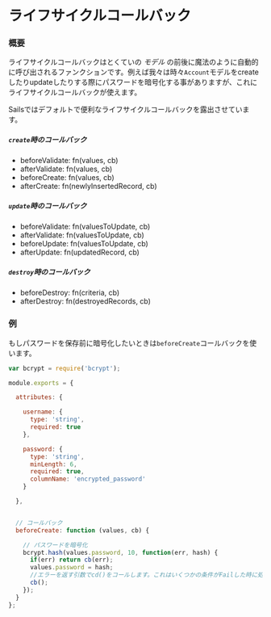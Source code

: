 # ライフサイクルコールバック

### 概要

ライフサイクルコールバックはとくていの _モデル_ の前後に魔法のように自動的に呼び出されるファンクションです。例えば我々は時々`Account`モデルをcreateしたりupdateしたりする際にパスワードを暗号化する事がありますが、これにライフサイクルコールバックが使えます。

Sailsではデフォルトで便利なライフサイクルコールバックを露出させています。


##### `create`時のコールバック

  - beforeValidate: fn(values, cb)
  - afterValidate: fn(values, cb)
  - beforeCreate: fn(values, cb)
  - afterCreate: fn(newlyInsertedRecord, cb)

##### `update`時のコールバック

  - beforeValidate: fn(valuesToUpdate, cb)
  - afterValidate: fn(valuesToUpdate, cb)
  - beforeUpdate: fn(valuesToUpdate, cb)
  - afterUpdate: fn(updatedRecord, cb)

##### `destroy`時のコールバック

  - beforeDestroy: fn(criteria, cb)
  - afterDestroy: fn(destroyedRecords, cb)


### 例

もしパスワードを保存前に暗号化したいときは`beforeCreate`コールバックを使います。

```javascript
var bcrypt = require('bcrypt');

module.exports = {

  attributes: {

    username: {
      type: 'string',
      required: true
    },

    password: {
      type: 'string',
      minLength: 6,
      required: true,
      columnName: 'encrypted_password'
    }

  },


  // コールバック
  beforeCreate: function (values, cb) {

    // パスワードを暗号化
    bcrypt.hash(values.password, 10, function(err, hash) {
      if(err) return cb(err);
      values.password = hash;
      //エラーを返す引数でcd()をコールします。これはいくつかの条件がFailした時に処理全体をキャンセルすることが出来、便利です。
      cb();
    });
  }
};
```


<docmeta name="uniqueID" value="Lifecyclecallbacks631538">
<docmeta name="displayName" value="Lifecycle callbacks">

